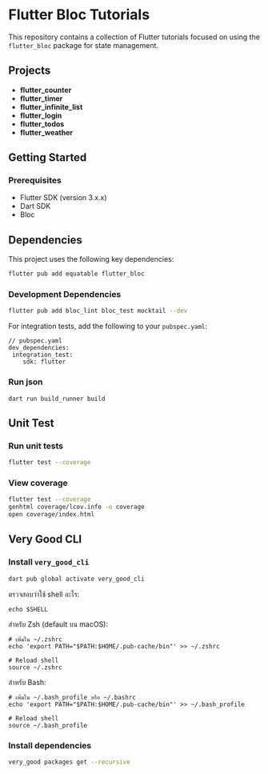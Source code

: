 # Flutter Bloc Tutorials

This repository contains a collection of Flutter tutorials focused on using the `flutter_bloc` package for state management.

## Projects

-   **flutter_counter**
-   **flutter_timer**
-   **flutter_infinite_list**
-   **flutter_login**
-   **flutter_todos**
-   **flutter_weather**


## Getting Started

### Prerequisites

-   Flutter SDK (version 3.x.x)
-   Dart SDK
-   Bloc

## Dependencies

This project uses the following key dependencies:

```bash
flutter pub add equatable flutter_bloc
```

### Development Dependencies

```bash
flutter pub add bloc_lint bloc_test mocktail --dev
```

For integration tests, add the following to your `pubspec.yaml`:

```
// pubspec.yaml
dev_dependencies:
 integration_test:
    sdk: flutter
```

### Run json

```
dart run build_runner build
```

## Unit Test

### Run unit tests

```bash
flutter test --coverage
```

### View coverage

```bash
flutter test --coverage
genhtml coverage/lcov.info -o coverage
open coverage/index.html
```

## Very Good CLI

### Install `very_good_cli`

```bash
dart pub global activate very_good_cli
```


ตรวจสอบว่าใช้ shell อะไร:

```
echo $SHELL
```

สำหรับ Zsh (default บน macOS):

```
# เพิ่มใน ~/.zshrc
echo 'export PATH="$PATH:$HOME/.pub-cache/bin"' >> ~/.zshrc

# Reload shell
source ~/.zshrc
```

สำหรับ Bash:

```
# เพิ่มใน ~/.bash_profile หรือ ~/.bashrc
echo 'export PATH="$PATH:$HOME/.pub-cache/bin"' >> ~/.bash_profile

# Reload shell
source ~/.bash_profile
```


### Install dependencies

```bash
very_good packages get --recursive
```
